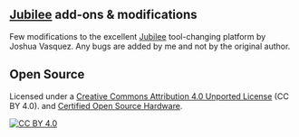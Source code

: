 ## [Jubilee](https://github.com/machineagency/jubilee) add-ons & modifications

Few modifications to the excellent [Jubilee](https://github.com/machineagency/jubilee) tool-changing platform 
by Joshua Vasquez. Any bugs are added by me and not by the original author.

## Open Source

Licensed under a [Creative Commons Attribution 4.0 Unported License][cc-by] (CC BY 4.0).
and [Certified Open Source Hardware](https://certification.oshwa.org/us002091.html).

[![CC BY 4.0][cc-by-image]][cc-by]

[cc-by]: https://creativecommons.org/licenses/by/4.0/
[cc-by-image]: https://licensebuttons.net/l/by/4.0/88x31.png
